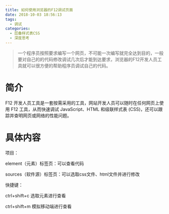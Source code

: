 ```yaml
---
title: 如何使用浏览器的F12调试页面
date: 2018-10-03 18:56:13
tags:
  - 调试
categories:
  - 层叠样式表CSS  
  - 深度思考
---
```

> 一个程序员按照要求编写一个网页，不可能一次编写就完全达到目的，一般要对自己的的代码修改调试几次后才能到达要求，浏览器的F12开发人员工具就可以很方便的帮助程序员调试自己的代码。

<!-- more -->

# 简介

F12 开发人员工具是一套按需采用的工具，网站开发人员可以随时在任何网页上使用 F12 工具，从而快速调试 JavaScript、HTML 和级联样式表 (CSS)，还可以跟踪并查明网页或网络的性能问题。



# 具体内容

项目： 

 element（元素）标签页：可以查看代码  

sources（软件源）标签页：可以选取css文件、html文件并进行修改  

快捷键：  

ctrl+shift+c 选取元素进行查看  

ctrl+shift+m 模拟移动端进行查看 
